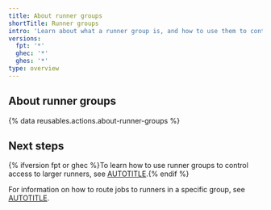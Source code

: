 ```yaml
---
title: About runner groups
shortTitle: Runner groups
intro: 'Learn about what a runner group is, and how to use them to control access to runners at the organization{% ifversion ghec or ghes %} and/or enterprise levels{% else %} level.{% endif %}'
versions:
  fpt: '*'
  ghec: '*'
  ghes: '*'
type: overview
---
```


## About runner groups

{% data reusables.actions.about-runner-groups %}

## Next steps

{% ifversion fpt or ghec %}To learn how to use runner groups to control access to larger runners, see [AUTOTITLE](/actions/how-tos/using-larger-runners/controlling-access-to-larger-runners).{% endif %}

For information on how to route jobs to runners in a specific group, see [AUTOTITLE](/actions/using-jobs/choosing-the-runner-for-a-job#choosing-runners-in-a-group).
